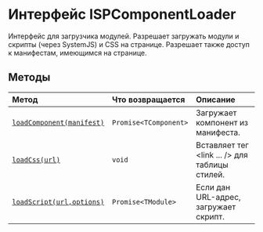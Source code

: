 # <a name="ispcomponentloader-interface"></a>Интерфейс ISPComponentLoader







Интерфейс для загрузчика модулей. Разрешает загружать модули и скрипты (через SystemJS) и CSS на странице. Разрешает также доступ к манифестам, имеющимся на странице.







## <a name="methods"></a>Методы

| Метод       |  Что возвращается   | Описание|
|:-------------|:-------|:-----------|
|[`loadComponent(manifest)`](loadcomponent-ispcomponentloader.md)      | `Promise<TComponent>` | Загружает компонент из манифеста. |
|[`loadCss(url)`](loadcss-ispcomponentloader.md)      | `void` | Вставляет тег <link ... /> для таблицы стилей. |
|[`loadScript(url,options)`](loadscript-ispcomponentloader.md)      | `Promise<TModule>` | Если дан URL-адрес, загружает скрипт. |




